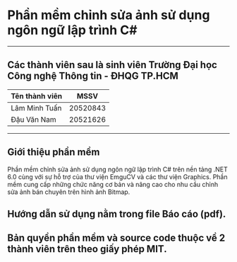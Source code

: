 # Phần mềm chỉnh sửa ảnh sử dụng ngôn ngữ lập trình C#
<hr>
<h2>Các thành viên sau là sinh viên Trường Đại học Công nghệ Thông tin - ĐHQG TP.HCM</h2>
<table>
<thead>
  <tr>
    <th>Tên thành viên<br></th>
    <th>MSSV</th>
  </tr>
</thead>
<tbody>
  <tr>
    <td>Lâm Minh Tuấn</td>
    <td>20520843</td>
  </tr>
  <tr>
    <td>Đậu Văn Nam<br></td>
    <td>20521626</td>
  </tr>
</tbody>
  </table>
<hr>
<h2>Giới thiệu phần mềm</h2>
<p>Phần mềm chỉnh sửa ảnh sử dụng ngôn ngữ lập trình C# trên nền tảng .NET
6.0 cùng với sự hỗ trợ của thư viện EmguCV và các thư viện Graphics. Phần
mềm cung cấp những chức năng cơ bản và nâng cao cho nhu cầu chỉnh sửa
ảnh bán chuyên trên hình ảnh Bitmap.</p>
<h2>Hướng dẫn sử dụng nằm trong file Báo cáo (pdf).</h2>
<h2>Bản quyền phần mềm và source code thuộc về 2 thành viên trên theo giấy phép MIT.</h2>

